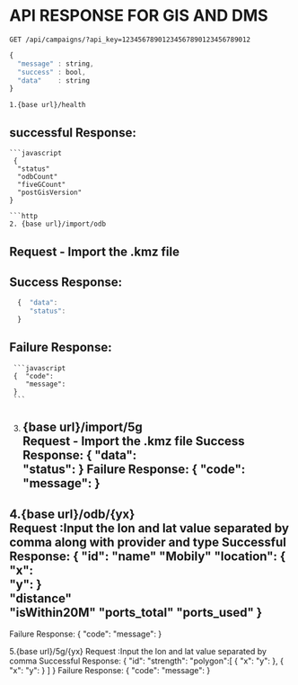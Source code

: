 # API RESPONSE FOR GIS AND DMS
```http
GET /api/campaigns/?api_key=12345678901234567890123456789012
```


```javascript
{
  "message" : string,
  "success" : bool,
  "data"    : string
}
```

```http
1.{base url}/health
```
 ## successful Response:
    
    ```javascript
     {
      "status"
      "odbCount"
      "fiveGCount"
      "postGisVersion"
    }
   ```
```http    
2. {base url}/import/odb
```
   ## Request - Import the .kmz file
   ## Success Response:
   
   ```javascript
     {  "data":   
        "status": 
     }
   ```
      
     
   ## Failure Response:
     ```javascript
     {  "code": 
        "message": 
     }
     ```

3. {base url}/import/5g   
     Request - Import the .kmz file
    Success Response:
     {  "data":   
        "status": 
     }
     Failure Response:
     {  "code": 
        "message": 
     }
     --------
4.{base url}/odb/{yx}   
    Request :Input the lon and lat value separated by comma along with provider and type 
    Successful Response:
    {  "id": 
  "name"
  "Mobily"
  "location": {   
  "x":     
  "y": 
      }  
 "distance"  
 "isWithin20M" 
 "ports_total" 
 "ports_used"
 }
 ------
 Failure Response:
     {  "code": 
        "message": 
     } 
     
 5.{base url}/5g/{yx}
  Request :Input the lon and lat value separated by comma 
  Successful Response:
   {
  "id":
"strength":
"polygon":[
   {
    "x":
    "y":
   },
   {
    "x":
    "y":
    } 
  ]
  } 
 Failure Response:
     {  "code": 
        "message": 
     } 
  
